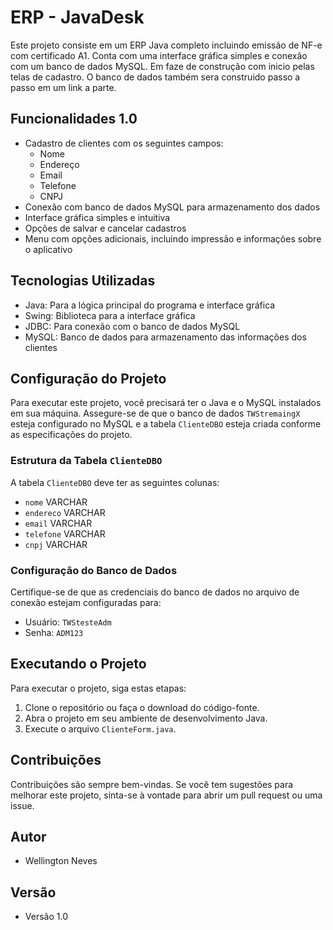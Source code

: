 # ERP - JavaDesk

Este projeto consiste em um ERP Java completo incluindo emissão de NF-e com certificado A1.
Conta com uma interface gráfica simples e conexão com um banco de dados MySQL. Em faze de construção com inicio pelas telas de cadastro.
O banco de dados também sera construido passo a passo em um link a parte.

## Funcionalidades 1.0

- Cadastro de clientes com os seguintes campos:
  - Nome
  - Endereço
  - Email
  - Telefone
  - CNPJ
- Conexão com banco de dados MySQL para armazenamento dos dados
- Interface gráfica simples e intuitiva
- Opções de salvar e cancelar cadastros
- Menu com opções adicionais, incluindo impressão e informações sobre o aplicativo

## Tecnologias Utilizadas

- Java: Para a lógica principal do programa e interface gráfica
- Swing: Biblioteca para a interface gráfica
- JDBC: Para conexão com o banco de dados MySQL
- MySQL: Banco de dados para armazenamento das informações dos clientes

## Configuração do Projeto

Para executar este projeto, você precisará ter o Java e o MySQL instalados em sua máquina. 
Assegure-se de que o banco de dados `TWStremaingX` esteja configurado no MySQL e a tabela `ClienteDBO` esteja criada conforme as especificações do projeto.

### Estrutura da Tabela `ClienteDBO`

A tabela `ClienteDBO` deve ter as seguintes colunas:
- `nome` VARCHAR
- `endereco` VARCHAR
- `email` VARCHAR
- `telefone` VARCHAR
- `cnpj` VARCHAR

### Configuração do Banco de Dados

Certifique-se de que as credenciais do banco de dados no arquivo de conexão estejam configuradas para:

- Usuário: `TWStesteAdm`
- Senha: `ADM123`

## Executando o Projeto

Para executar o projeto, siga estas etapas:

1. Clone o repositório ou faça o download do código-fonte.
2. Abra o projeto em seu ambiente de desenvolvimento Java.
3. Execute o arquivo `ClienteForm.java`.

## Contribuições

Contribuições são sempre bem-vindas. Se você tem sugestões para melhorar este projeto, sinta-se à vontade para abrir um pull request ou uma issue.

## Autor

- Wellington Neves

## Versão

- Versão 1.0
